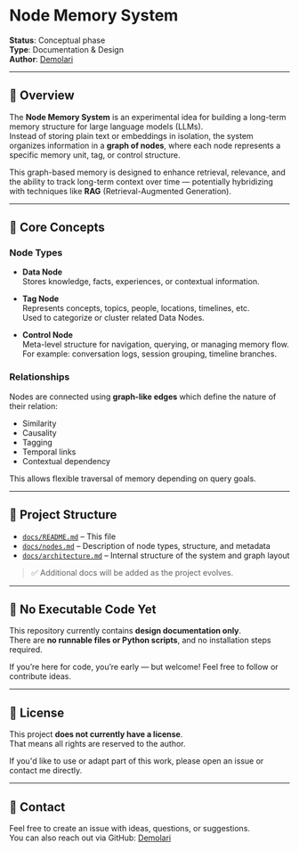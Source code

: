 # Node Memory System

**Status**: Conceptual phase  
**Type**: Documentation & Design  
**Author**: [Demolari](https://github.com/Demolari)

---

## 📌 Overview

The **Node Memory System** is an experimental idea for building a long-term memory structure for large language models (LLMs).  
Instead of storing plain text or embeddings in isolation, the system organizes information in a **graph of nodes**, where each node represents a specific memory unit, tag, or control structure.

This graph-based memory is designed to enhance retrieval, relevance, and the ability to track long-term context over time — potentially hybridizing with techniques like **RAG** (Retrieval-Augmented Generation).

---

## 🧠 Core Concepts

### Node Types

- **Data Node**  
  Stores knowledge, facts, experiences, or contextual information.

- **Tag Node**  
  Represents concepts, topics, people, locations, timelines, etc.  
  Used to categorize or cluster related Data Nodes.

- **Control Node**  
  Meta-level structure for navigation, querying, or managing memory flow.  
  For example: conversation logs, session grouping, timeline branches.

### Relationships

Nodes are connected using **graph-like edges** which define the nature of their relation:
- Similarity
- Causality
- Tagging
- Temporal links
- Contextual dependency

This allows flexible traversal of memory depending on query goals.

---

## 📂 Project Structure

- [`docs/README.md`](docs/README.md) – This file
- [`docs/nodes.md`](docs/nodes.md) – Description of node types, structure, and metadata
- [`docs/architecture.md`](docs/architecture.md) – Internal structure of the system and graph layout

> ✅ Additional docs will be added as the project evolves.

---

## 🚫 No Executable Code Yet

This repository currently contains **design documentation only**.  
There are **no runnable files or Python scripts**, and no installation steps required.

If you’re here for code, you’re early — but welcome! Feel free to follow or contribute ideas.

---

## 📝 License

This project **does not currently have a license**.  
That means all rights are reserved to the author.

If you'd like to use or adapt part of this work, please open an issue or contact me directly.

---

## 🙋 Contact

Feel free to create an issue with ideas, questions, or suggestions.  
You can also reach out via GitHub: [Demolari](https://github.com/Demolari)
